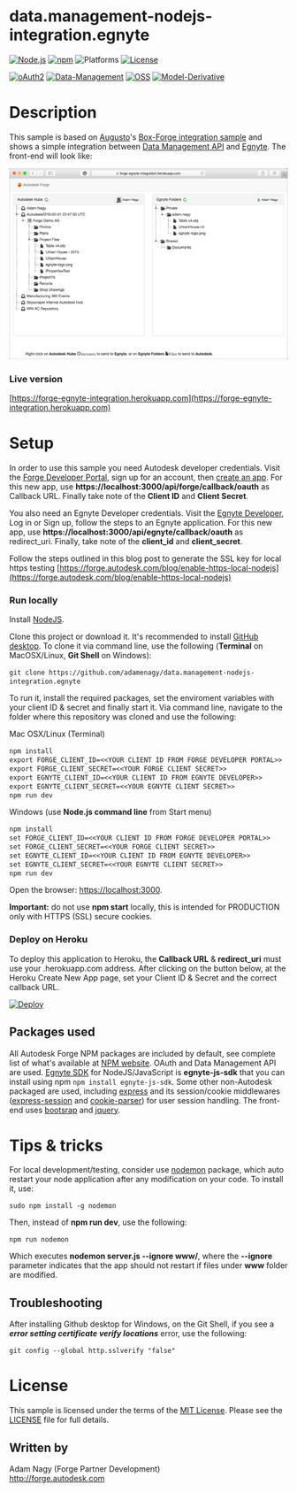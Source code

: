# data.management-nodejs-integration.egnyte

[![Node.js](https://img.shields.io/badge/Node.js-4.4.3-blue.svg)](https://nodejs.org/)
[![npm](https://img.shields.io/badge/npm-2.15.1-blue.svg)](https://www.npmjs.com/)
![Platforms](https://img.shields.io/badge/platform-windows%20%7C%20osx%20%7C%20linux-lightgray.svg)
[![License](http://img.shields.io/:license-mit-blue.svg)](http://opensource.org/licenses/MIT)

[![oAuth2](https://img.shields.io/badge/oAuth2-v1-green.svg)](http://developer.autodesk.com/)
[![Data-Management](https://img.shields.io/badge/Data%20Management-v1-green.svg)](http://developer.autodesk.com/)
[![OSS](https://img.shields.io/badge/OSS-v2-green.svg)](http://developer.autodesk.com/)
[![Model-Derivative](https://img.shields.io/badge/Model%20Derivative-v2-green.svg)](http://developer.autodesk.com/)

# Description

This sample is based on [Augusto](https://forge.autodesk.com/author/augusto-goncalves)'s [Box-Forge integration sample](https://github.com/Autodesk-Forge/data.management-nodejs-integration.box) and shows a simple integration between [Data Management API](https://developer.autodesk.com/en/docs/data/v2/overview/) and [Egnyte](https://www.egnyte.com). The front-end will look like:
  
![](www/img/indexpage.png)

### Live version

[https://forge-egnyte-integration.herokuapp.com](https://forge-egnyte-integration.herokuapp.com)

# Setup

In order to use this sample you need Autodesk developer credentials. Visit the [Forge Developer Portal](https://developer.autodesk.com), sign up for an account, then [create an app](https://developer.autodesk.com/myapps/create). For this new app, use <b>https://localhost:3000/api/forge/callback/oauth</b> as Callback URL. Finally take note of the <b>Client ID</b> and <b>Client Secret</b>.

You also need an Egnyte Developer credentials. Visit the [Egnyte Developer](https://developers.egnyte.com), Log in or Sign up, follow the steps to an Egnyte application. For this new app, use <b>https://localhost:3000/api/egnyte/callback/oauth</b> as redirect_uri. Finally, take note of the <b>client_id</b> and <b>client_secret</b>.

Follow the steps outlined in this blog post to generate the SSL key for local https testing [https://forge.autodesk.com/blog/enable-https-local-nodejs](https://forge.autodesk.com/blog/enable-https-local-nodejs)

### Run locally

Install [NodeJS](https://nodejs.org).

Clone this project or download it. It's recommended to install [GitHub desktop](https://desktop.github.com/). To clone it via command line, use the following (<b>Terminal</b> on MacOSX/Linux, <b>Git Shell</b> on Windows):

    git clone https://github.com/adamenagy/data.management-nodejs-integration.egnyte

To run it, install the required packages, set the enviroment variables with your client ID & secret and finally start it. Via command line, navigate to the folder where this repository was cloned and use the following:

Mac OSX/Linux (Terminal)

    npm install
    export FORGE_CLIENT_ID=<<YOUR CLIENT ID FROM FORGE DEVELOPER PORTAL>>
    export FORGE_CLIENT_SECRET=<<YOUR FORGE CLIENT SECRET>>
    export EGNYTE_CLIENT_ID=<<YOUR CLIENT ID FROM EGNYTE DEVELOPER>>
    export EGNYTE_CLIENT_SECRET=<<YOUR EGNYTE CLIENT SECRET>>
    npm run dev

Windows (use <b>Node.js command line</b> from Start menu)

    npm install
    set FORGE_CLIENT_ID=<<YOUR CLIENT ID FROM FORGE DEVELOPER PORTAL>>
    set FORGE_CLIENT_SECRET=<<YOUR FORGE CLIENT SECRET>>
    set EGNYTE_CLIENT_ID=<<YOUR CLIENT ID FROM EGNYTE DEVELOPER>>
    set EGNYTE_CLIENT_SECRET=<<YOUR EGNYTE CLIENT SECRET>>
    npm run dev

Open the browser: [https://localhost:3000](https://localhost:3000).

<b>Important:</b> do not use <b>npm start</b> locally, this is intended for PRODUCTION only with HTTPS (SSL) secure cookies.

### Deploy on Heroku

To deploy this application to Heroku, the <b>Callback URL</b> & <b>redirect_uri</b> must use your .herokuapp.com address. After clicking on the button below, at the Heroku Create New App page, set your Client ID & Secret and the correct callback URL.

[![Deploy](https://www.herokucdn.com/deploy/button.svg)](https://heroku.com/deploy)

## Packages used

All Autodesk Forge NPM packages are included by default, see complete list of what's available at [NPM website](https://www.npmjs.com/browse/keyword/autodesk). OAuth and Data Management API are used. [Egnyte SDK](https://developers.egnyte.com/Egnyte_SDK) for NodeJS/JavaScript is **egnyte-js-sdk** that you can install using npm `npm install egnyte-js-sdk`. Some other non-Autodesk packaged are used, including [express](https://www.npmjs.com/package/express) and its session/cookie middlewares ([express-session](https://www.npmjs.com/package/express-session) and [cookie-parser](https://www.npmjs.com/package/cookie-parser)) for user session handling. The front-end uses [bootsrap](https://www.npmjs.com/package/bootstrap) and [jquery](https://www.npmjs.com/package/jquery).

# Tips & tricks

For local development/testing, consider use [nodemon](https://www.npmjs.com/package/nodemon) package, which auto restart your node application after any modification on your code. To install it, use:

    sudo npm install -g nodemon

Then, instead of <b>npm run dev</b>, use the following:

    npm run nodemon

Which executes <b>nodemon server.js --ignore www/</b>, where the <b>--ignore</b> parameter indicates that the app should not restart if files under <b>www</b> folder are modified.

## Troubleshooting

After installing Github desktop for Windows, on the Git Shell, if you see a <b>*error setting certificate verify locations*</b> error, use the following:

    git config --global http.sslverify "false"

# License

This sample is licensed under the terms of the [MIT License](http://opensource.org/licenses/MIT).
Please see the [LICENSE](LICENSE) file for full details.

## Written by

Adam Nagy (Forge Partner Development)<br />
http://forge.autodesk.com<br />
